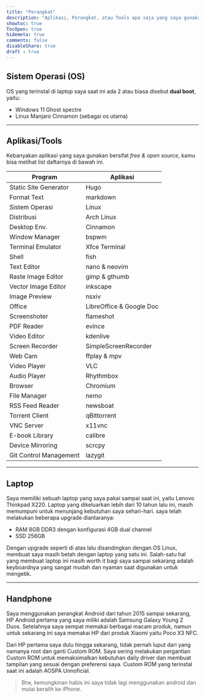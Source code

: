 ```yaml
---
title: "Perangkat"
description: "Aplikasi, Perangkat, atau Tools apa saja yang saya gunakan?."
showtoc: true
TocOpen: true
hidemeta: true
comments: false
disableShare: true
draft : true
---
```


## Sistem Operasi (OS)

OS yang terinstal di laptop saya saat ini ada 2 atau biasa disebut **dual boot**, yaitu:

- Windows 11 Ghost spectre
- Linux Manjaro Cinnamon (sebagai os utama)

---

## Aplikasi/Tools
Kebanyakan aplikasi yang saya gunakan bersifat _free & open source_, kamu bisa melihat list daftarnya di bawah ini.

| Program                | Aplikasi                      |
|------------------------|-------------------------------|
| Static Site Generator  | Hugo                          |
| Format Text            | markdown                      |
| Sistem Operasi         | Linux                         |
| Distribusi             | Arch Linux                    |
| Desktop Env.           | Cinnamon                      |
| Window Manager         | bspwm                         |
| Terminal Emulator      | Xfce Terminal                 |
| Shell                  | fish                          |
| Text Editor            | nano & neovim                 |
| Raste Image Editor     | gimp & gthumb                 |
| Vector Image Editor    | inkscape                      |
| Image Preview          | nsxiv                         |
| Office                 | LibreOffice & Google Doc      |
| Screenshoter           | flameshot                     |
| PDF Reader             | evince                        |
| Video Editor           | kdenlive                      |
| Screen Recorder        | SimpleScreenRecorder          |
| Web Cam                | ffplay & mpv                  |
| Video Player           | VLC                           |
| Audio Player           | Rhythmbox                     |
| Browser                | Chromium                      |
| File Manager           | nemo                          |
| RSS Feed Reader        | newsboat                      |
| Torrent Client         | qBittorrent                   |
| VNC Server             | x11vnc                        |
| E-book Library         | calibre                       |
| Device Mirroring       | scrcpy                        |
| Git Control Management | lazygit                       |

---

## Laptop

Saya memiliki sebuah laptop yang saya pakai sampai saat ini, yaitu Lenovo Thinkpad X220. Laptop yang dikeluarkan lebih dari 10 tahun lalu ini, masih memumpuni untuk menunjang kebutuhan saya sehari-hari. saya telah melakukan beberapa upgrade diantaranya:

- RAM 8GB DDR3 dengan konfigurasi 4GB dual channel
- SSD 256GB

Dengan upgrade seperti di atas lalu disandingkan dengan OS Linux, membuat saya masih betah dengan laptop yang satu ini. Salah-satu hal yang membuat laptop ini masih worth it bagi saya sampai sekarang adalah keyboardnya yang sangat mudah dan  nyaman saat digunakan untuk mengetik.

---

## Handphone

Saya menggunakan perangkat Android dari tahun 2015 sampai sekarang, HP Android pertama yang saya miliki adalah Samsung Galaxy Young 2 Duos. Setelahnya saya sempat memakai berbagai macam produk, namun untuk sekarang ini saya memakai HP dari produk Xiaomi yaitu Poco X3 NFC.

Dari HP pertama saya dulu hingga sekarang, tidak pernah luput dari yang namanya root dan ganti Custom ROM. Saya sering melakukan pergantian Custom ROM untuk memaksimalkan kebutuhan daily driver dan membuat tampilan yang sesuai dengan preferensi saya. Custom ROM yang terinstal saat ini adalah AOSPA Unnoficial.

> Btw, kemungkinan habis ini saya tidak lagi menggunakan android dan mulai beralih ke iPhone.